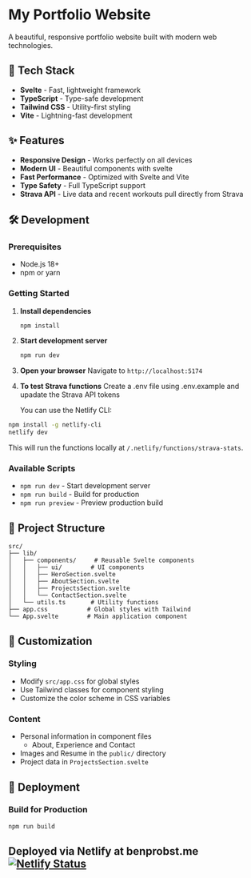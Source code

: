 # My Portfolio Website

A beautiful, responsive portfolio website built with modern web technologies.

## 🚀 Tech Stack

- **Svelte** - Fast, lightweight framework
- **TypeScript** - Type-safe development
- **Tailwind CSS** - Utility-first styling
- **Vite** - Lightning-fast development

## ✨ Features

- **Responsive Design** - Works perfectly on all devices
- **Modern UI** - Beautiful components with svelte
- **Fast Performance** - Optimized with Svelte and Vite
- **Type Safety** - Full TypeScript support
- **Strava API** - Live data and recent workouts pull directly from Strava

## 🛠️ Development

### Prerequisites

- Node.js 18+ 
- npm or yarn

### Getting Started

1. **Install dependencies**
   ```bash
   npm install
   ```

2. **Start development server**
   ```bash
   npm run dev
   ```

3. **Open your browser**
   Navigate to `http://localhost:5174`

4. **To test Strava functions**
   Create a .env file using .env.example and upadate the Strava API tokens

   You can use the Netlify CLI:

```bash
npm install -g netlify-cli
netlify dev
```
   This will run the functions locally at `/.netlify/functions/strava-stats`.

### Available Scripts

- `npm run dev` - Start development server
- `npm run build` - Build for production
- `npm run preview` - Preview production build

## 📁 Project Structure

```
src/
├── lib/
│   ├── components/     # Reusable Svelte components
│   │   ├── ui/        # UI components
│   │   ├── HeroSection.svelte
│   │   ├── AboutSection.svelte
│   │   ├── ProjectsSection.svelte
│   │   └── ContactSection.svelte
│   └── utils.ts       # Utility functions
├── app.css           # Global styles with Tailwind
└── App.svelte        # Main application component
```

## 🎨 Customization

### Styling
- Modify `src/app.css` for global styles
- Use Tailwind classes for component styling
- Customize the color scheme in CSS variables

### Content
- Personal information in component files
   - About, Experience and Contact
- Images and Resume in the `public/` directory
- Project data in `ProjectsSection.svelte`

## 🚢 Deployment

### Build for Production
```bash
npm run build
```

Deployed via Netlify at benprobst.me
[![Netlify Status](https://api.netlify.com/api/v1/badges/e90df316-e7c7-48d9-b2d4-e80a79ae5cba/deploy-status)](https://app.netlify.com/projects/benprobst/deploys)
---